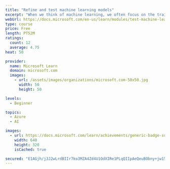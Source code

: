 ```yaml
---
title: "Refine and test machine learning models"
excerpt: "When we think of machine learning, we often focus on the training process. A small amount of preparation before this process can not only speed up and improve learning but also give us some confidence about how well our models will work when faced with data we have never seen before."
webUrl: https://docs.microsoft.com/en-us/learn/modules/test-machine-learning-models/
type: course
price: Free
length: PT52M
ratings:
  count: 12
  average: 4.75
heat: 50

provider:
  name: Microsoft Learn
  domain: microsoft.com
  images:
    - url: /assets/images/organizations/microsoft.com-50x50.jpg
      width: 50
      height: 50

levels:
  - Beginner

topics:
  - Azure
  - AI

images:
  - url: https://docs.microsoft.com/learn/achievements/generic-badge-social.png
    width: 640
    height: 320
    isCached: true

secured: "E1AGjh/j3J2wLrdBIIr7ko3MZA4Zd4U1OdXIRe1PLqQIIpAeQeuBObny+jw15jMjuK4xNYTzE9nsEsRrVhdX0claG11NTV5Z1D1SwrV0/QNgGCPTPpwKO7gqPjwFF5dUdh1dhBOAw9xiH61IEfbjk+BiaLhIzZfALuKXNp4Vgt+Yv6aJPILSrZrGo3h2iIYSKMK/R7bwBT/5BjndTV1TY72mJqrUAgEu2/71lH8Qb5x+8jwplfa4/hYHWB4DCmp4RSdUCcO/MbgsuAt8XJ3lJ0wXG1HB4aFayVZzkA9qzXmT9Uc+GlhvCi5uriP1KD5cn15YLyvBM23XoHrrU7ggQi7EKQ23egeTx+phB/MAFjNs1/1DSDjTPbtoFVPbawCCNc654XEXg8zMaRo+gjsxQKOJRrw28jBVIKz8ss7U1v8=;45Nrw71XFHQedMR5HXRpDQ=="
---
```


